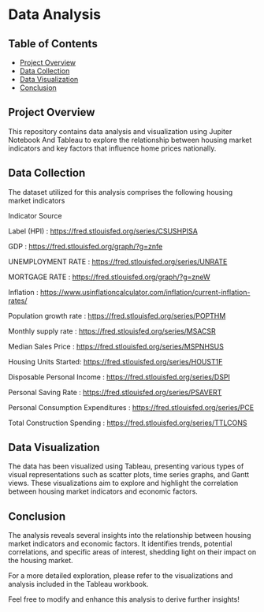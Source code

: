 # Data Analysis

## Table of Contents
- [Project Overview](#overview)
- [Data Collection](#data-collection)
- [Data Visualization](#data-visualization)
- [Conclusion](#conclusion)


## Project Overview
This repository contains data analysis and visualization using Jupiter Notebook And Tableau to explore the relationship between housing market indicators and key factors that influence home prices nationally.

## Data Collection
The dataset utilized for this analysis comprises the following  housing market indicators 

 Indicator        Source

 
Label (HPI) : https://fred.stlouisfed.org/series/CSUSHPISA

GDP : https://fred.stlouisfed.org/graph/?g=znfe

UNEMPLOYMENT RATE : https://fred.stlouisfed.org/series/UNRATE

MORTGAGE RATE : https://fred.stlouisfed.org/graph/?g=zneW

Inflation : https://www.usinflationcalculator.com/inflation/current-inflation-rates/

Population growth rate : https://fred.stlouisfed.org/series/POPTHM

Monthly supply rate : https://fred.stlouisfed.org/series/MSACSR

Median Sales Price : https://fred.stlouisfed.org/series/MSPNHSUS

Housing Units Started: https://fred.stlouisfed.org/series/HOUST1F

Disposable Personal Income : https://fred.stlouisfed.org/series/DSPI

Personal Saving Rate : https://fred.stlouisfed.org/series/PSAVERT

Personal Consumption Expenditures : https://fred.stlouisfed.org/series/PCE

Total Construction Spending : https://fred.stlouisfed.org/series/TTLCONS


## Data Visualization
The data has been visualized using Tableau, presenting various types of visual representations such as scatter plots, time series graphs, and Gantt views. These visualizations aim to explore and highlight the correlation between housing market indicators and economic factors.

## Conclusion
The analysis reveals several insights into the relationship between housing market indicators and economic factors. It identifies trends, potential correlations, and specific areas of interest, shedding light on their impact on the housing market.

For a more detailed exploration, please refer to the visualizations and analysis included in the Tableau workbook.

Feel free to modify and enhance this analysis to derive further insights!
